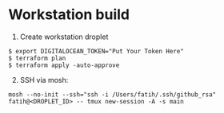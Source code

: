 # Workstation build

1. Create workstation droplet

```
$ export DIGITALOCEAN_TOKEN="Put Your Token Here" 
$ terraform plan
$ terraform apply -auto-approve
```

2. SSH via mosh:

```
mosh --no-init --ssh="ssh -i /Users/fatih/.ssh/github_rsa" fatih@<DROPLET_ID> -- tmux new-session -A -s main
```
